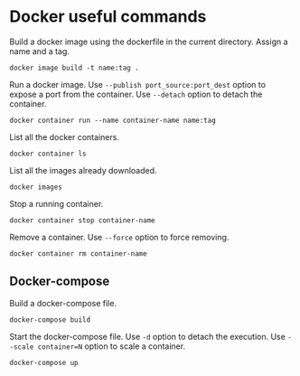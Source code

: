 # Docker useful commands
Build a docker image using the dockerfile in the current directory. Assign a name and a tag.
```
docker image build -t name:tag .
```

Run a docker image. Use `--publish port_source:port_dest` option to expose a port from the container.
Use `--detach` option to detach the container.
```
docker container run --name container-name name:tag
```

List all the docker containers.
```
docker container ls
```

List all the images already downloaded.
```
docker images
```

Stop a running container.
```
docker container stop container-name 
```

Remove a container. Use `--force` option to force removing.
```
docker container rm container-name 
```

## Docker-compose
Build a docker-compose file.
```
docker-compose build
```

Start the docker-compose file. Use `-d` option to detach the execution. Use `--scale container=N` option to scale a container.
```
docker-compose up 
```
